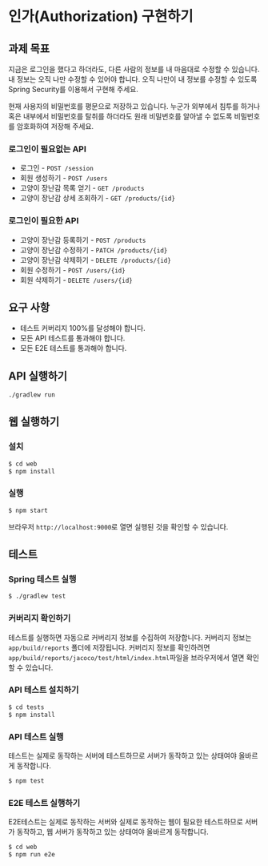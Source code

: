 # 인가(Authorization) 구현하기

## 과제 목표

지금은 로그인을 했다고 하더라도, 다른 사람의 정보를 내 마음대로 수정할 수 있습니다. 
내 정보는 오직 나만 수정할 수 있어야 합니다. 오직 나만이 내 정보를 수정할 수 있도록 
Spring Security를 이용해서 구현해 주세요.  

현재 사용자의 비밀번호를 평문으로 저장하고 있습니다. 누군가 외부에서 침투를 하거나 혹은 
내부에서 비밀번호를 탈취를 하더라도 원래 비밀번호를 알아낼 수 없도록 비밀번호를 암호화하여
저장해 주세요.

### 로그인이 필요없는 API

* 로그인 - `POST /session`
* 회원 생성하기 - `POST /users`
* 고양이 장난감 목록 얻기 - `GET /products`
* 고양이 장난감 상세 조회하기 - `GET /products/{id}`

### 로그인이 필요한 API

* 고양이 장난감 등록하기 - `POST /products`
* 고양이 장난감 수정하기 - `PATCH /products/{id}`
* 고양이 장난감 삭제하기 - `DELETE /products/{id}`
* 회원 수정하기 - `POST /users/{id}`
* 회원 삭제하기 - `DELETE /users/{id}`

## 요구 사항

- 테스트 커버리지 100%를 달성해야 합니다.
- 모든 API 테스트를 통과해야 합니다.
- 모든 E2E 테스트를 통과해야 합니다.

## API 실행하기

```bash
./gradlew run
```

## 웹 실행하기

### 설치

```bash
$ cd web
$ npm install
```

### 실행

```bash
$ npm start
```

브라우저 `http://localhost:9000`로 열면 실행된 것을 확인할 수 있습니다.

## 테스트

### Spring 테스트 실행

```bash
$ ./gradlew test
```

### 커버리지 확인하기

테스트를 실행하면 자동으로 커버리지 정보를 수집하여 저장합니다. 커버리지 정보는 `app/build/reports`
폴더에 저장됩니다. 커버리지 정보를 확인하려면 `app/build/reports/jacoco/test/html/index.html`파일을
브라우저에서 열면 확인할 수 있습니다.

### API 테스트 설치하기

```bash
$ cd tests
$ npm install
```

### API 테스트 실행

테스트는 실제로 동작하는 서버에 테스트하므로 서버가 동작하고 있는 상태여야 올바르게 동작합니다.

```bash
$ npm test
```

### E2E 테스트 실행하기

E2E테스트는 실제로 동작하는 서버와 실제로 동작하는 웹이 필요한 테스트하므로 서버가 동작하고, 웹 서버가 동작하고 있는 상태여야 올바르게 동작합니다.

```bash
$ cd web
$ npm run e2e
```
